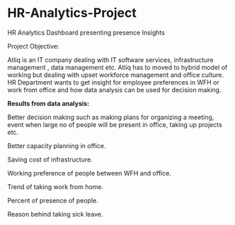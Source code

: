 # HR-Analytics-Project
HR Analytics Dashboard presenting presence Insights

Project Objective:

Atliq is an IT company dealing with IT software services, infrastructure management , data management etc. Atliq has to moved to hybrid model of working but dealing with upset workforce management and office culture. HR Department wants to get insight for employee preferences in WFH or work from office and how data analysis can be used for decision making.

**Results from data analysis:**

  Better decision making such as making plans for organizing a meeting, event when large no of people will be present in office, taking up projects etc.
  
  Better capacity planning in office.
  
  Saving cost of infrastructure.
  
  Working preference of people between WFH and office.
  
  Trend of taking work from home.
  
  Percent of presence of people.
  
  Reason behind taking sick leave.
  

